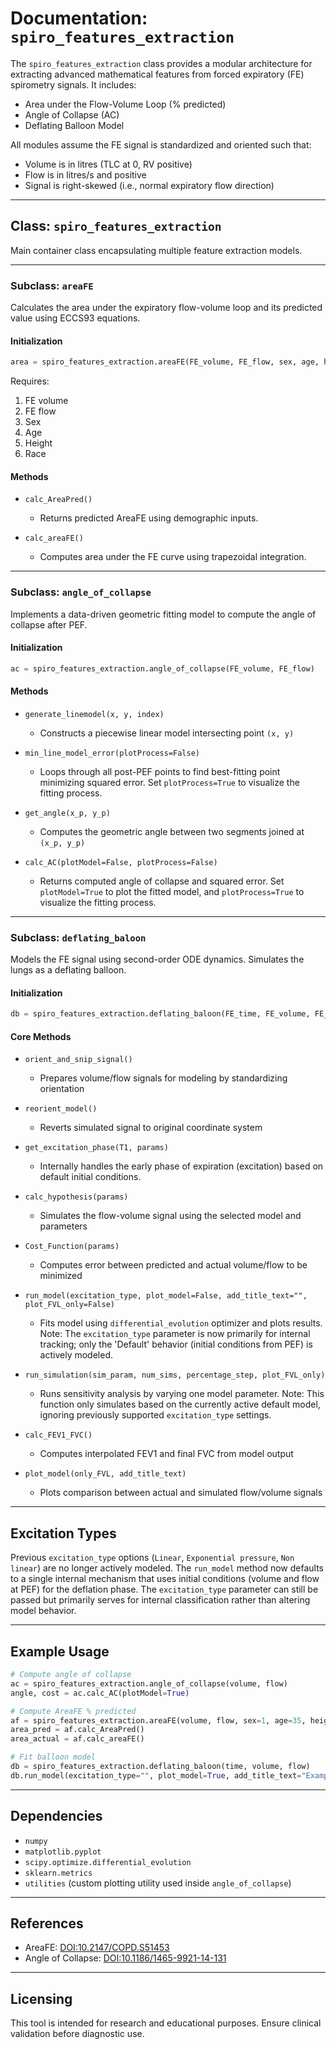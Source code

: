 # Documentation: `spiro_features_extraction`

The `spiro_features_extraction` class provides a modular architecture for extracting advanced mathematical features from forced expiratory (FE) spirometry signals. It includes:

* Area under the Flow-Volume Loop (% predicted)
* Angle of Collapse (AC)
* Deflating Balloon Model

All modules assume the FE signal is standardized and oriented such that:

* Volume is in litres (TLC at 0, RV positive)
* Flow is in litres/s and positive
* Signal is right-skewed (i.e., normal expiratory flow direction)

---

## Class: `spiro_features_extraction`

Main container class encapsulating multiple feature extraction models.

---

### Subclass: `areaFE`

Calculates the area under the expiratory flow-volume loop and its predicted value using ECCS93 equations.

#### Initialization

```python
area = spiro_features_extraction.areaFE(FE_volume, FE_flow, sex, age, height, race)
```

Requires:
1. FE volume
2. FE flow
3. Sex
4. Age
5. Height
6. Race

#### Methods

* `calc_AreaPred()`  
  * Returns predicted AreaFE using demographic inputs.

* `calc_areaFE()`  
  * Computes area under the FE curve using trapezoidal integration.

---

### Subclass: `angle_of_collapse`

Implements a data-driven geometric fitting model to compute the angle of collapse after PEF.

#### Initialization

```python
ac = spiro_features_extraction.angle_of_collapse(FE_volume, FE_flow)
```

#### Methods

* `generate_linemodel(x, y, index)`  
  * Constructs a piecewise linear model intersecting point `(x, y)`

* `min_line_model_error(plotProcess=False)`  
  * Loops through all post-PEF points to find best-fitting point minimizing squared error. Set `plotProcess=True` to visualize the fitting process.

* `get_angle(x_p, y_p)`  
  * Computes the geometric angle between two segments joined at `(x_p, y_p)`

* `calc_AC(plotModel=False, plotProcess=False)`  
  * Returns computed angle of collapse and squared error. Set `plotModel=True` to plot the fitted model, and `plotProcess=True` to visualize the fitting process.

---

### Subclass: `deflating_baloon`

Models the FE signal using second-order ODE dynamics. Simulates the lungs as a deflating balloon.

#### Initialization

```python
db = spiro_features_extraction.deflating_baloon(FE_time, FE_volume, FE_flow)
```

#### Core Methods

* `orient_and_snip_signal()`  
  * Prepares volume/flow signals for modeling by standardizing orientation

* `reorient_model()`  
  * Reverts simulated signal to original coordinate system

* `get_excitation_phase(T1, params)`  
  * Internally handles the early phase of expiration (excitation) based on default initial conditions.

* `calc_hypothesis(params)`  
  * Simulates the flow-volume signal using the selected model and parameters

* `Cost_Function(params)`  
  * Computes error between predicted and actual volume/flow to be minimized

* `run_model(excitation_type, plot_model=False, add_title_text="", plot_FVL_only=False)`  
  * Fits model using `differential_evolution` optimizer and plots results. Note: The `excitation_type` parameter is now primarily for internal tracking; only the 'Default' behavior (initial conditions from PEF) is actively modeled.

* `run_simulation(sim_param, num_sims, percentage_step, plot_FVL_only)`  
  * Runs sensitivity analysis by varying one model parameter. Note: This function only simulates based on the currently active default model, ignoring previously supported `excitation_type` settings.

* `calc_FEV1_FVC()`  
  * Computes interpolated FEV1 and final FVC from model output

* `plot_model(only_FVL, add_title_text)`  
  * Plots comparison between actual and simulated flow/volume signals

---

## Excitation Types

Previous `excitation_type` options (`Linear`, `Exponential pressure`, `Non linear`) are no longer actively modeled. The `run_model` method now defaults to a single internal mechanism that uses initial conditions (volume and flow at PEF) for the deflation phase. The `excitation_type` parameter can still be passed but primarily serves for internal classification rather than altering model behavior.

---

## Example Usage

```python
# Compute angle of collapse
ac = spiro_features_extraction.angle_of_collapse(volume, flow)
angle, cost = ac.calc_AC(plotModel=True)

# Compute AreaFE % predicted
af = spiro_features_extraction.areaFE(volume, flow, sex=1, age=35, height=170, race=None)
area_pred = af.calc_AreaPred()
area_actual = af.calc_areaFE()

# Fit balloon model
db = spiro_features_extraction.deflating_baloon(time, volume, flow)
db.run_model(excitation_type="", plot_model=True, add_title_text="Example")
```

---

## Dependencies

* `numpy`
* `matplotlib.pyplot`
* `scipy.optimize.differential_evolution`
* `sklearn.metrics`
* `utilities` (custom plotting utility used inside `angle_of_collapse`)

---

## References

* AreaFE: [DOI:10.2147/COPD.S51453](https://www.dovepress.com/area-under-the-forced-expiratory-flow-volume-loop-in-spirometry-indica-peer-reviewed-fulltext-article-COPD)
* Angle of Collapse: [DOI:10.1186/1465-9921-14-131](https://respiratory-research.biomedcentral.com/articles/10.1186/1465-9921-14-131)

---

## Licensing

This tool is intended for research and educational purposes. Ensure clinical validation before diagnostic use.
